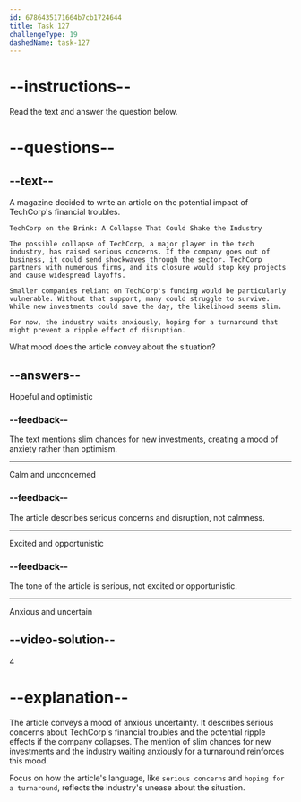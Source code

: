 ```yaml
---
id: 6786435171664b7cb1724644
title: Task 127
challengeType: 19
dashedName: task-127
---
```


<!-- READING -->

# --instructions--

Read the text and answer the question below.

# --questions--

## --text--

A magazine decided to write an article on the potential impact of TechCorp's financial troubles.  

`TechCorp on the Brink: A Collapse That Could Shake the Industry`

`The possible collapse of TechCorp, a major player in the tech industry, has raised serious concerns. If the company goes out of business, it could send shockwaves through the sector. TechCorp partners with numerous firms, and its closure would stop key projects and cause widespread layoffs.`

`Smaller companies reliant on TechCorp's funding would be particularly vulnerable. Without that support, many could struggle to survive. While new investments could save the day, the likelihood seems slim.`

`For now, the industry waits anxiously, hoping for a turnaround that might prevent a ripple effect of disruption.`

What mood does the article convey about the situation?

## --answers--

Hopeful and optimistic

### --feedback--

The text mentions slim chances for new investments, creating a mood of anxiety rather than optimism.

---

Calm and unconcerned

### --feedback--

The article describes serious concerns and disruption, not calmness.

---

Excited and opportunistic

### --feedback--

The tone of the article is serious, not excited or opportunistic.

---

Anxious and uncertain

## --video-solution--

4

# --explanation--

The article conveys a mood of anxious uncertainty. It describes serious concerns about TechCorp's financial troubles and the potential ripple effects if the company collapses. The mention of slim chances for new investments and the industry waiting anxiously for a turnaround reinforces this mood.

Focus on how the article's language, like `serious concerns` and `hoping for a turnaround`, reflects the industry's unease about the situation.
